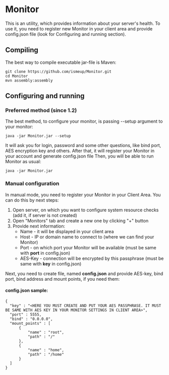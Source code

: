 # Monitor

This is an utility, which provides information about your server's health. 
To use it, you need to register new Monitor in your client area and provide config.json file
(look for Configuring and running section).


## Compiling
The best way to compile executable jar-file is Maven:

    git clone https://github.com/ismeup/Monitor.git
    cd Monitor
    mvn assembly:assembly

## Configuring and running

### Preferred method (since 1.2)
The best method, to configure your monitor, is passing --setup argument to your monitor:

    java -jar Monitor.jar --setup

It will ask you for login, password and some other questions, like bind port, 
AES encryption key and others.
After that, it will register your Monitor in your account and generate config.json file
Then, you will be able to run Monitor as usual:

    java -jar Monitor.jar


### Manual configuration

In manual mode, you need to register your Monitor in your Client Area. 
You can do this by next steps:

1) Open server, on which you want to configure system resource checks (add it, if server is not created)
2) Open "Monitors" tab and create a new one by clicking "+" button
3) Provide next information:
    * Name - it will be displayed in your client area
    * Host - IP or domain name to connect to (where we can find your Monitor)
    * Port - on which port your Monitor will be available (must be same with **port** in config.json)
    * AES-Key - connection will be encrypted by this passphrase  (must be same with **key** in config.json)

Next, you need to create file, named **config.json** and provide AES-key, bind port, bind address and mount points, if you need them:

#### config.json sample:
    {
      "key" : "<HERE YOU MUST CREATE AND PUT YOUR AES PASSPHRASE. IT MUST BE SAME WITH AES KEY IN YOUR MONITOR SETTINGS IN CLIENT AREA>", 
      "port" : 5555,
      "bind" : "0.0.0.0",
      "mount_points" : [
          {
              "name" : "root",
              "path" : "/"
          },
          {
              "name" : "home",
              "path" : "/home"
          }
      ]
    } 
